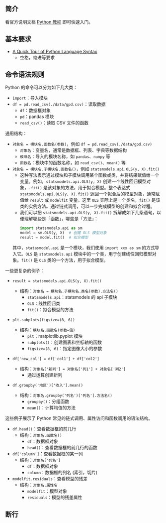 ## 简介

看官方说明文档 [Python 教程](https://docs.python.org/zh-cn/3.13/tutorial/index.html) 即可快速入门。 

## 基本要求

- [A Quick Tour of Python Language Syntax](https://github.com/jakevdp/WhirlwindTourOfPython/blob/master/02-Basic-Python-Syntax.ipynb)
  - 空格，缩进等要求




## 命令语法规则

Python 的命令可以分为如下几大类：
- `import`：导入模块
- `df = pd.read_csv(./data/gpd.csv)`：读取数据
    - `df`：数据框对象
    - `pd`：pandas 模块
    - `read_csv()`：读取 CSV 文件的函数

通用结构：
- `对象名 = 模块名.函数名(参数)`，例如 `df = pd.read_csv(./data/gpd.csv)`
  - `对象名`：变量名，通常是数据框、列表、字典等数据结构
  - `模块名`：导入的模块名称，如 `pandas`、`numpy` 等
  - `函数名`：模块中的函数名称，如 `read_csv()`、`mean()` 等
- `对象名 = 模块名.子模块名.函数名()`，例如 `statsmodels.api.OLS(y, X).fit()`
    - 这种写法表示通过模块和子模块调用某个函数或类，并将结果赋值给一个变量。例如，`statsmodels.api.OLS(y, X)` 创建一个线性回归模型对象，`.fit()` 是该对象的方法，用于拟合模型。整个表达式 `statsmodels.api.OLS(y, X).fit()` 返回一个拟合后的模型对象，通常赋值给 `result` 或 `modelfit` 变量。这里 `OLS` 实际上是一个类名，`fit()` 是该类的实例方法。通过链式调用，可以一步完成模型的创建和拟合过程。
    - 我们可以把 `statsmodels.api.OLS(y, X).fit()` 拆解成如下几条语句，以便理解哪些是「函数」，哪些是「方法」：
        ```python
        import statsmodels.api as sm
        model = sm.OLS(y, X)  # 创建 OLS 模型对象
        result = model.fit()  # 拟合模型
        ```
    其中，`statasmodel.api` 是一个模块，我们使用 `import xxx as sm` 的方式导入它。`OLS` 是 `statsmodels.api` 模块中的一个类，用于创建线性回归模型对象。`fit()` 是 `OLS` 类的一个方法，用于拟合模型。

一些更复杂的例子：

- `result = statsmodels.api.OLS(y, X).fit()`
  - 结构：`对象名 = 模块名.子模块名.类名(参数).方法名()`
    - `statsmodels.api`：statsmodels 的 api 子模块
    - `OLS`：线性回归类
    - `fit()`：拟合模型的方法

- `plt.subplots(figsize=(8, 6))`
  - 结构：`模块名.函数名(参数=值)`
    - `plt`：matplotlib.pyplot 模块
    - `subplots()`：创建图表和坐标轴的函数
    - `figsize=(8, 6)`：指定图像大小的参数

- `df['new_col'] = df['col1'] + df['col2']`
  - 结构：`对象名['新列'] = 对象名['列1'] + 对象名['列2']`
    - 通过运算创建新列

- `df.groupby('地区')['收入'].mean()`
  - 结构：`对象名.groupby('列名')['列名'].方法名()`
    - `groupby()`：分组函数
    - `mean()`：计算均值的方法

这些例子展示了 Python 常见的链式调用、属性访问和函数调用的语法结构。
- `df.head()`：查看数据框的前几行
  - 结构：`对象名.函数名()`
    - `df`：数据框对象
    - `head()`：查看数据框的前几行的函数
- `df['column']`：查看数据框的某一列
  - 结构：`对象名['列名']`
    - `df`：数据框对象
    - `column`：数据框的列名 (索引，切片)
- `modelfit.residuals`：查看模型的残差
  - 结构：`对象名.属性名`
    - `modelfit`：模型对象
    - `residuals`：模型的残差属性

## 断行


